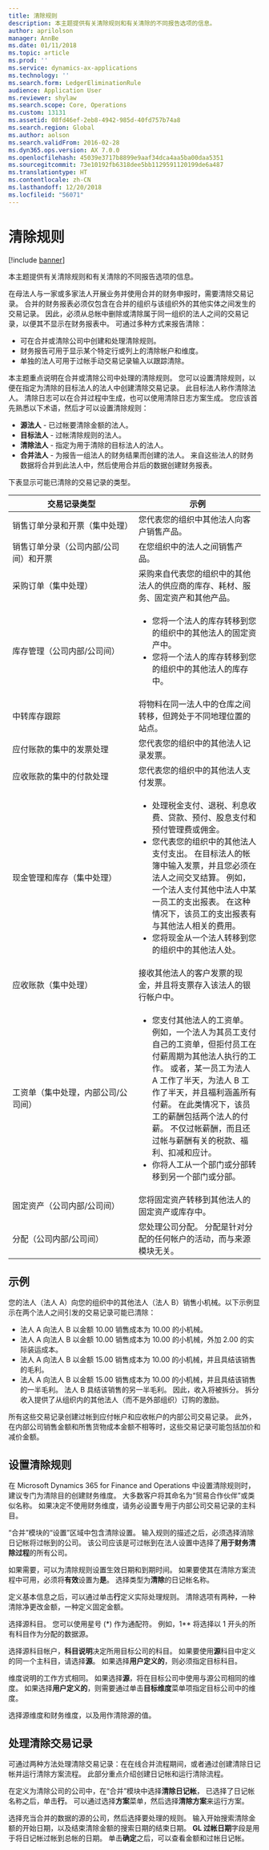```yaml
---
title: 清除规则
description: 本主题提供有关清除规则和有关清除的不同报告选项的信息。
author: aprilolson
manager: AnnBe
ms.date: 01/11/2018
ms.topic: article
ms.prod: ''
ms.service: dynamics-ax-applications
ms.technology: ''
ms.search.form: LedgerEliminationRule
audience: Application User
ms.reviewer: shylaw
ms.search.scope: Core, Operations
ms.custom: 13131
ms.assetid: 08fd46ef-2eb8-4942-985d-40fd757b74a8
ms.search.region: Global
ms.author: aolson
ms.search.validFrom: 2016-02-28
ms.dyn365.ops.version: AX 7.0.0
ms.openlocfilehash: 45039e3717b8899e9aaf34dca4aa5ba00daa5351
ms.sourcegitcommit: 73e10192fb6318dee5bb1129591120199de6a487
ms.translationtype: HT
ms.contentlocale: zh-CN
ms.lasthandoff: 12/20/2018
ms.locfileid: "56071"
---
```

# <a name="elimination-rules"></a>清除规则

[!include [banner](../includes/banner.md)]

本主题提供有关清除规则和有关清除的不同报告选项的信息。

在母法人与一家或多家法人开展业务并使用合并的财务申报时，需要清除交易记录。 合并的财务报表必须仅包含在合并的组织与该组织外的其他实体之间发生的交易记录。 因此，必须从总帐中删除或清除属于同一组织的法人之间的交易记录，以便其不显示在财务报表中。 可通过多种方式来报告清除：

-   可在合并或清除公司中创建和处理清除规则。
-   财务报告可用于显示某个特定行或列上的清除帐户和维度。
-   单独的法人可用于过帐手动交易记录输入以跟踪清除。

本主题重点说明在合并或清除公司中处理的清除规则。 您可以设置清除规则，以便在指定为清除的目标法人的法人中创建清除交易记录。 此目标法人称作清除法人。 清除日志可以在合并过程中生成，也可以使用清除日志方案生成。 您应该首先熟悉以下术语，然后才可以设置清除规则：

-   **源法人** - 已过帐要清除金额的法人。
-   **目标法人** - 过帐清除规则的法人。
-   **清除法人** - 指定为用于清除的目标法人的法人。
-   **合并法人** - 为报告一组法人的财务结果而创建的法人。 来自这些法人的财务数据将合并到此法人中，然后使用合并后的数据创建财务报表。

下表显示可能已清除的交易记录的类型。

<table>
<colgroup>
<col width="50%" />
<col width="50%" />
</colgroup>
<thead>
<tr class="header">
<th>交易记录类型</th>
<th>示例</th>
</tr>
</thead>
<tbody>
<tr class="odd">
<td>销售订单分录和开票（集中处理）</td>
<td>您代表您的组织中其他法人向客户销售产品。</td>
</tr>
<tr class="even">
<td>销售订单分录（公司内部/公司间）和开票</td>
<td>在您组织中的法人之间销售产品。</td>
</tr>
<tr class="odd">
<td>采购订单（集中处理）</td>
<td>采购来自代表您的组织中的其他法人的供应商的库存、耗材、服务、固定资产和其他产品。</td>
</tr>
<tr class="even">
<td>库存管理（公司内部/公司间）</td>
<td><ul>
<li>您将一个法人的库存转移到您的组织中的其他法人的固定资产中。</li>
<li>您将一个法人的库存转移到您的组织中的其他法人的库存中。</li>
</ul></td>
</tr>
<tr class="odd">
<td>中转库存跟踪</td>
<td>将物料在同一法人中的仓库之间转移，但跨处于不同地理位置的站点。</td>
</tr>
<tr class="even">
<td>应付账款的集中的发票处理</td>
<td>您代表您的组织中的其他法人记录发票。</td>
</tr>
<tr class="odd">
<td>应收账款的集中的付款处理</td>
<td>您代表您的组织中的其他法人支付发票。</td>
</tr>
<tr class="even">
<td>现金管理和库存（集中处理）</td>
<td><ul>
<li>处理税金支付、退税、利息收费、贷款、预付、股息支付和预付管理费或佣金。</li>
<li>您代表您的组织中的其他法人支付支出。 在目标法人的帐簿中输入发票，并且您必须在法人之间交叉结算。 例如，一个法人支付其他中法人中某一员工的支出报表。 在这种情况下，该员工的支出报表有与其他法人相关的费用。</li>
<li>您将现金从一个法人转移到您的组织中的其他法人处。</li>
</ul></td>
</tr>
<tr class="odd">
<td>应收账款（集中处理）</td>
<td>接收其他法人的客户发票的现金，并且将支票存入该法人的银行帐户中。</td>
</tr>
<tr class="even">
<td>工资单（集中处理，内部公司/公司间）</td>
<td><ul>
<li>您支付其他法人的工资单。 例如，一个法人为其员工支付自己的工资单，但拒付员工在付薪周期为其他法人执行的工作。 或者，某一员工为法人 A 工作了半天，为法人 B 工作了半天，并且福利涵盖所有付薪。 在此类情况下，该员工的薪酬包括两个法人的付薪。 不仅过帐薪酬，而且还过帐与薪酬有关的税款、福利、扣减和应计。</li>
<li>你将人工从一个部门或分部转移到另一个部门或分部。</li>
</ul></td>
</tr>
<tr class="odd">
<td>固定资产（公司内部/公司间）</td>
<td>您将固定资产转移到其他法人的固定资产或库存中。</td>
</tr>
<tr class="even">
<td>分配（公司内部/公司间）</td>
<td>您处理公司分配。 分配是针对分配的任何帐户的活动，而与来源模块无关。</td>
</tr>
</tbody>
</table>

## <a name="example"></a>示例
您的法人（法人 A）向您的组织中的其他法人（法人 B）销售小机械。以下示例显示在两个法人之间引发的交易记录可能已清除：

-   法人 A 向法人 B 以金额 10.00 销售成本为 10.00 的小机械。
-   法人 A 向法人 B 以金额 10.00 销售成本为 10.00 的小机械，外加 2.00 的实际装运成本。
-   法人 A 向法人 B 以金额 15.00 销售成本为 10.00 的小机械，并且具结该销售的毛利。
-   法人 A 向法人 B 以金额 15.00 销售成本为 10.00 的小机械，并且具结该销售的一半毛利。 法人 B 具结该销售的另一半毛利。 因此，收入将被拆分。 拆分收入提供了从组织内的其他法人（而不是外部组织）订购的激励。

所有这些交易记录创建过帐到应付帐户和应收帐户的内部公司交易记录。 此外，在内部公司销售金额和所售货物成本金额不相等时，这些交易记录可能包括加价和减价金额。

## <a name="set-up-elimination-rules"></a>设置清除规则
在 Microsoft Dynamics 365 for Finance and Operations 中设置清除规则时，建议专门为清除目的创建财务维度。 大多数客户将其命名为“贸易合作伙伴”或类似名称。 如果决定不使用财务维度，请务必设置专用于内部公司交易记录的主科目。 

“合并”模块的“设置”区域中包含清除设置。 输入规则的描述之后，必须选择消除日记帐将过帐到的公司。 该公司应该是可过帐到在法人设置中选择了**用于财务清除过程**的所有公司。 

如果需要，可以为清除规则设置生效日期和到期时间。 如果要使其在清除方案流程中可用，必须将**有效**设置为**是**。 选择类型为**清除**的日记帐名称。

定义基本信息之后，可以通过单击**行**定义实际处理规则。 清除选项有两种，一种清除净更改金额，一种定义固定金额。 

选择源科目。 您可以使用星号 (\*) 作为通配符。 例如，1\** 将选择以 1 开头的所有科目作为分配的数据源。 

选择源科目帐户，**科目说明**决定所用目标公司的科目。 如果要使用**源**科目中定义的同一个主科目，请选择**源**。 如果选择**用户定义的**，则必须指定目标科目。 

维度说明的工作方式相同。 如果选择**源**，将在目标公司中使用与源公司相同的维度。 如果选择**用户定义的**，则需要通过单击**目标维度**菜单项指定目标公司中的维度。 

选择源维度和财务维度，以及用作清除源的值。

## <a name="process-elimination-transactions"></a>处理清除交易记录
可通过两种方法处理清除交易记录：在在线合并流程期间，或者通过创建清除日记帐并运行清除方案流程。 此部分重点介绍创建日记帐和运行清除流程。 

在定义为清除公司的公司中，在“合并”模块中选择**清除日记帐**， 已选择了日记帐名称之后，单击**行**。 可以通过选择**方案**菜单，然后选择**清除方案**来运行方案。

选择充当合并的数据的源的公司，然后选择要处理的规则。 输入开始搜索清除金额的开始日期，以及结束清除金额的搜索日期的结束日期。 **GL 过帐日期**字段是用于将日记帐过帐到总帐的日期。 单击**确定**之后，可以查看金额和过帐日记帐。




